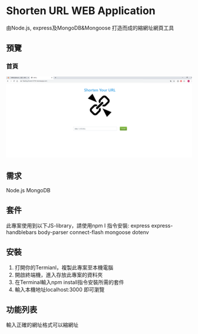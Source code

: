 # Shorten URL WEB Application

由Node.js, express及MongoDB&Mongoose 打造而成的縮網址網頁工具

## 預覽


### 首頁

![image](https://github.com/hijerry1007/acs3final_A4/blob/master/data/photo/home.png)


## 需求
Node.js
MongoDB

## 套件
此專案使用到以下JS-library，請使用npm I 指令安裝:
express
express-handblebars
body-parser
connect-flash
mongoose
dotenv

## 安裝

1. 打開你的Termianl，複製此專案至本機電腦 
2. 開啟終端機，進入存放此專案的資料夾
3. 在Terminal輸入npm install指令安裝所需的套件
4. 輸入本機地址localhost:3000 即可瀏覽

## 功能列表

輸入正確的網址格式可以縮網址
